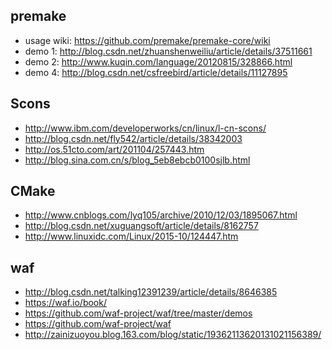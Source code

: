 ## premake
- usage wiki: https://github.com/premake/premake-core/wiki
- demo 1: http://blog.csdn.net/zhuanshenweiliu/article/details/37511661
- demo 2: http://www.kuqin.com/language/20120815/328866.html
- demo 4: http://blog.csdn.net/csfreebird/article/details/11127895

## Scons
- http://www.ibm.com/developerworks/cn/linux/l-cn-scons/
- http://blog.csdn.net/fly542/article/details/38342003
- http://os.51cto.com/art/201104/257443.htm
- http://blog.sina.com.cn/s/blog_5eb8ebcb0100sjlb.html

## CMake
- http://www.cnblogs.com/lyq105/archive/2010/12/03/1895067.html
- http://blog.csdn.net/xuguangsoft/article/details/8162757
- http://www.linuxidc.com/Linux/2015-10/124447.htm

## waf
- http://blog.csdn.net/talking12391239/article/details/8646385
- https://waf.io/book/
- https://github.com/waf-project/waf/tree/master/demos
- https://github.com/waf-project/waf
- http://zainizuoyou.blog.163.com/blog/static/19362113620131021156389/
